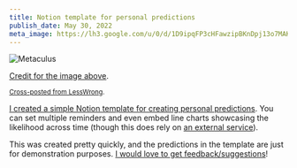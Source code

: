 ```yaml
---
title: Notion template for personal predictions
publish_date: May 30, 2022
meta_image: https://lh3.google.com/u/0/d/1D9ipqFP3cHFawzipBKnDpj13o7MAKDfU=w2880-h1528-iv1
---
```


![Metaculus](https://lh3.google.com/u/0/d/1D9ipqFP3cHFawzipBKnDpj13o7MAKDfU=w2880-h1528-iv1)

[Credit for the image above](https://www.metaculus.com/questions/349/will-spacex-land-people-on-mars-prior-to-2030/).

<small>[Cross-posted from LessWrong](https://www.lesswrong.com/posts/QAvNzPXHnyAPmg6aQ/notion-template-for-personal-predictions).</small>

[I created a simple Notion template for creating personal predictions](https://arjun-0148901934ua31.notion.site/Predictions-17e585e3e6704d7da7a20b0524bf8797). You can set multiple reminders and even embed line charts showcasing the likelihood across time (though this does rely on [an external service](https://www.notion.vip/charts/)).

This was created pretty quickly, and the predictions in the template are just for demonstration purposes. [I would love to get feedback/suggestions](https://www.lesswrong.com/posts/QAvNzPXHnyAPmg6aQ/notion-template-for-personal-predictions)!
